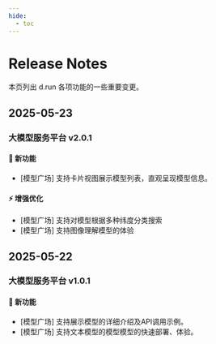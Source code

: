 ```yaml
---
hide:
  - toc
---
```


# Release Notes

本页列出 d.run 各项功能的一些重要变更。

## 2025-05-23

### 大模型服务平台 v2.0.1

#### 🚀 新功能

- [模型广场] 支持卡片视图展示模型列表，直观呈现模型信息。

#### ⚡ 增强优化

- [模型广场] 支持对模型根据多种纬度分类搜索
- [模型广场] 支持图像理解模型的体验

## 2025-05-22

### 大模型服务平台 v1.0.1

#### 🚀 新功能

- [模型广场] 支持展示模型的详细介绍及API调用示例。
- [模型广场] 支持文本模型的模型模型的快速部署、体验。
